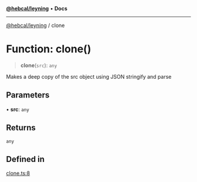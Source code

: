 [**@hebcal/leyning**](../README.md) • **Docs**

***

[@hebcal/leyning](../globals.md) / clone

# Function: clone()

> **clone**(`src`): `any`

Makes a deep copy of the src object using JSON stringify and parse

## Parameters

• **src**: `any`

## Returns

`any`

## Defined in

[clone.ts:8](https://github.com/hebcal/hebcal-leyning/blob/40b5eb1606b3ea086311ad0bbcf740bb6031ecb8/src/clone.ts#L8)
